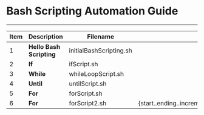 # Bash Scripting Automation Guide
---

| Item | Description | Filename ||
|---|---|---|---|
|1|**Hello Bash Scripting**|initialBashScripting.sh||
|2|**If**|ifScript.sh||
|3|**While**|whileLoopScript.sh||
|4|**Until**|untilScript.sh||
|5|**For**|forScript.sh||
|6|**For**|forScript2.sh|{start..ending..increment}|
